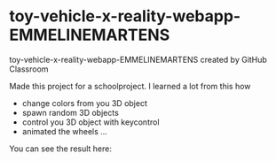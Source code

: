 # toy-vehicle-x-reality-webapp-EMMELINEMARTENS
toy-vehicle-x-reality-webapp-EMMELINEMARTENS created by GitHub Classroom

Made this project for a schoolproject. I learned a lot from this how
- change colors from you 3D object
- spawn random 3D objects
- control you 3D object with keycontrol
- animated the wheels 
...

You can see the result here: 

